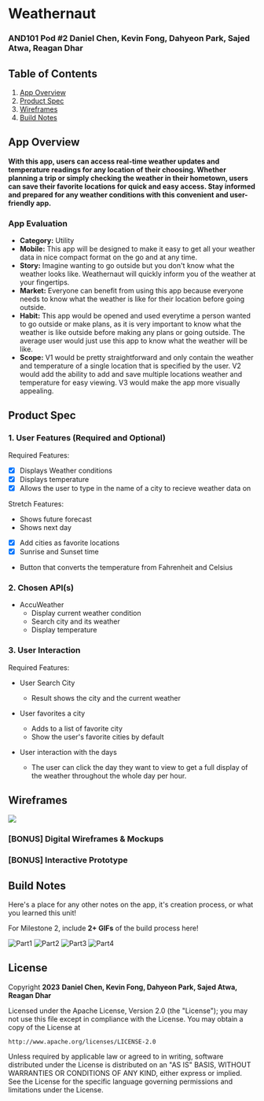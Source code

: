 # **Weathernaut**
### AND101 Pod #2 Daniel Chen, Kevin Fong, Dahyeon Park, Sajed Atwa, Reagan Dhar
## Table of Contents

1. [App Overview](#App-Overview)
1. [Product Spec](#Product-Spec)
1. [Wireframes](#Wireframes)
1. [Build Notes](#Build-Notes)

## App Overview
   
**With this app, users can access real-time weather updates and temperature readings for any location of their choosing. Whether planning a trip or simply checking the weather in their hometown, users can save their favorite locations for quick and easy access. Stay informed and prepared for any weather conditions with this convenient and user-friendly app.**

### App Evaluation

<!-- Evaluation of your app across the following attributes -->

- **Category:** Utility
- **Mobile:** This app will be designed to make it easy to get all your weather data in nice compact format on the go and at any time.
- **Story:** Imagine wanting to go outside but you don't know what the weather looks like. Weathernaut will quickly inform you of the weather at your fingertips.
- **Market:** Everyone can benefit from using this app because everyone needs to know what the weather is like for their location before going outside.
- **Habit:**  This app would be opened and used everytime a person wanted to go outside or make plans, as it is very important to know what the weather is like outside before making any plans or going outside. The average user would just use this app to know what the weather will be like.
- **Scope:** V1 would be pretty straightforward and only contain the weather and temperature of a single location that is specified by the user. V2 would add the ability to add and save multiple locations weather and temperature for easy viewing. V3 would make the app more visually appealing.

## Product Spec

### 1. User Features (Required and Optional)

Required Features:

- [x] Displays Weather conditions
- [x] Displays temperature
- [x] Allows the user to type in the name of a city to recieve weather data on

Stretch Features:

- Shows future forecast
- Shows next day
- [x] Add cities as favorite locations
- [x] Sunrise and Sunset time
- Button that converts the temperature from Fahrenheit and Celsius

### 2. Chosen API(s)

- AccuWeather
  - Display current weather condition
  - Search city and its weather
  - Display temperature


### 3. User Interaction

Required Features:

- User Search City
  - Result shows the city and the current weather
  
- User favorites a city
  - Adds to a list of favorite city
  - Show the user's favorite cities by default

- User interaction with the days
  - The user can click the day they want to view to get a     full display of the weather throughout the whole day       per hour.
## Wireframes

<!-- Add picture of your hand sketched wireframes in this section -->
![](https://i.imgur.com/RIhi701.jpg)

### [BONUS] Digital Wireframes & Mockups

### [BONUS] Interactive Prototype

## Build Notes

Here's a place for any other notes on the app, it's creation 
process, or what you learned this unit!  

For Milestone 2, include **2+ GIFs** of the build process here!

<img src='https://i.imgur.com/zqcMSzc.gif' title='Video Demo1' width='' alt='Part1' />

<img src='https://i.imgur.com/laCssry.gif' title='Video Demo2' width='' alt='Part2' />

<img src='https://i.imgur.com/kzD3h98.gif' title='Video Demo3' width='' alt='Part3' />

<img src='https://i.imgur.com/OyV5d2N.gif' title='Video Demo4' width='' alt='Part4' />

## License

Copyright **2023** **Daniel Chen, Kevin Fong, Dahyeon Park, Sajed Atwa, Reagan Dhar**

Licensed under the Apache License, Version 2.0 (the "License");
you may not use this file except in compliance with the License.
You may obtain a copy of the License at

    http://www.apache.org/licenses/LICENSE-2.0

Unless required by applicable law or agreed to in writing, software
distributed under the License is distributed on an "AS IS" BASIS,
WITHOUT WARRANTIES OR CONDITIONS OF ANY KIND, either express or implied.
See the License for the specific language governing permissions and
limitations under the License.

